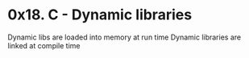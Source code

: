 # 0x18. C - Dynamic libraries
Dynamic libs are loaded into memory at run time
Dynamic libraries are linked at compile time 
